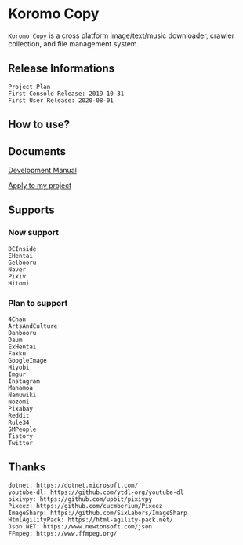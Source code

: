 # Koromo Copy

`Koromo Copy` is a cross platform image/text/music downloader, crawler collection, and file management system.

## Release Informations

```
Project Plan
First Console Release: 2019-10-31
First User Release: 2020-08-01
```

## How to use?

## Documents

[Development Manual](Document/Development.md)

[Apply to my project](Document/Embedding.md)

## Supports

### Now support

```
DCInside
EHentai
Gelbooru
Naver
Pixiv
Hitomi
```

### Plan to support

```
4Chan
ArtsAndCulture
Danbooru
Daum
ExHentai
Fakku
GoogleImage
Hiyobi
Imgur
Instagram
Manamoa
Namuwiki
Nozomi
Pixabay
Reddit
Rule34
SMPeople
Tistory
Twitter
```

## Thanks

```
dotnet: https://dotnet.microsoft.com/
youtube-dl: https://github.com/ytdl-org/youtube-dl
pixivpy: https://github.com/upbit/pixivpy
Pixeez: https://github.com/cucmberium/Pixeez
ImageSharp: https://github.com/SixLabors/ImageSharp
HtmlAgilityPack: https://html-agility-pack.net/
Json.NET: https://www.newtonsoft.com/json
FFmpeg: https://www.ffmpeg.org/
```